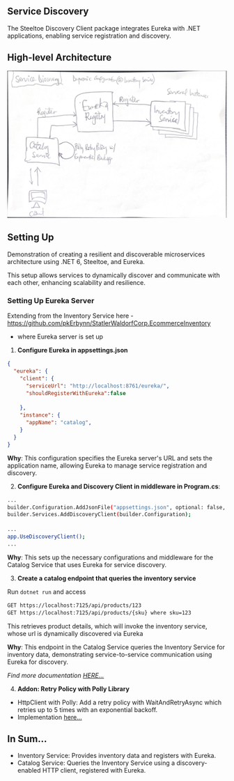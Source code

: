 ## Service Discovery

The Steeltoe Discovery Client package integrates Eureka with .NET applications, enabling service registration and discovery.

## High-level Architecture
![Architecture](./System%20Architecture%20Service%20discovery.png)

## Setting Up
Demonstration of creating a resilient and discoverable microservices architecture using .NET 6, Steeltoe, and Eureka. 

This setup allows services to dynamically discover and communicate with each other, enhancing scalability and resilience.

### Setting Up Eureka Server
Extending from the Inventory Service here - https://github.com/pkErbynn/StatlerWaldorfCorp.EcommerceInventory
  - where Eureka server is set up

1. **Configure Eureka in appsettings.json**
```json
{
  "eureka": {
    "client": {
      "serviceUrl": "http://localhost:8761/eureka/",
      "shouldRegisterWithEureka":false

    },
    "instance": {
      "appName": "catalog",
    }
  }
}
```
**Why**: This configuration specifies the Eureka server's URL and sets the application name, allowing Eureka to manage service registration and discovery.

2. **Configure Eureka and Discovery Client in middleware in Program.cs**:

```bash
...
builder.Configuration.AddJsonFile("appsettings.json", optional: false, reloadOnChange: true);
builder.Services.AddDiscoveryClient(builder.Configuration);

...
app.UseDiscoveryClient();
...

```
**Why**: This sets up the necessary configurations and middleware for the Catalog Service that uses Eureka for service discovery.

3. **Create a catalog endpoint that queries the inventory service**

Run `dotnet run` and access

```bash
GET https://localhost:7125/api/products/123
GET https://localhost:7125/api/products/{sku} where sku=123
```
This retrieves product details, which will invoke the inventory service, whose url is dynamically discovered via Eureka

**Why**: This endpoint in the Catalog Service queries the Inventory Service for inventory data, demonstrating service-to-service communication using Eureka for discovery.

*Find more documentation [HERE...](./StatlerWaldorfCorp.EcommerceCatalog/doc.md)* 

4. **Addon: Retry Policy with Polly Library**
- HttpClient with Polly: Add a retry policy with WaitAndRetryAsync which retries up to 5 times with an exponential backoff.
- Implementation [here...](./StatlerWaldorfCorp.EcommerceCatalog/Policies/ClientPolicy.cs)

## In Sum...

- Inventory Service: Provides inventory data and registers with Eureka.
- Catalog Service: Queries the Inventory Service using a discovery-enabled HTTP client, registered with Eureka.
